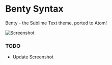 # Benty  Syntax

Benty - the Sublime Text theme, ported to Atom!

![Screenshot](https://github.com/wesbos/cobalt2-atom/raw/master/screenshot.png)

### TODO

* Update Screenshot
